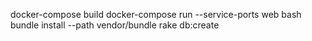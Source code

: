 docker-compose build
docker-compose run --service-ports web bash
    bundle install --path vendor/bundle
    rake db:create